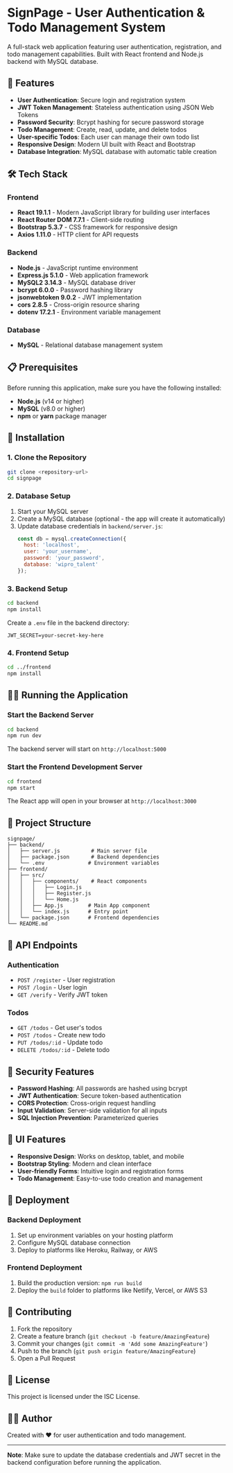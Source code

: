 # SignPage - User Authentication & Todo Management System

A full-stack web application featuring user authentication, registration, and todo management capabilities. Built with React frontend and Node.js backend with MySQL database.

## 🚀 Features

- **User Authentication**: Secure login and registration system
- **JWT Token Management**: Stateless authentication using JSON Web Tokens
- **Password Security**: Bcrypt hashing for secure password storage
- **Todo Management**: Create, read, update, and delete todos
- **User-specific Todos**: Each user can manage their own todo list
- **Responsive Design**: Modern UI built with React and Bootstrap
- **Database Integration**: MySQL database with automatic table creation

## 🛠️ Tech Stack

### Frontend
- **React 19.1.1** - Modern JavaScript library for building user interfaces
- **React Router DOM 7.7.1** - Client-side routing
- **Bootstrap 5.3.7** - CSS framework for responsive design
- **Axios 1.11.0** - HTTP client for API requests

### Backend
- **Node.js** - JavaScript runtime environment
- **Express.js 5.1.0** - Web application framework
- **MySQL2 3.14.3** - MySQL database driver
- **bcrypt 6.0.0** - Password hashing library
- **jsonwebtoken 9.0.2** - JWT implementation
- **cors 2.8.5** - Cross-origin resource sharing
- **dotenv 17.2.1** - Environment variable management

### Database
- **MySQL** - Relational database management system

## 📋 Prerequisites

Before running this application, make sure you have the following installed:

- **Node.js** (v14 or higher)
- **MySQL** (v8.0 or higher)
- **npm** or **yarn** package manager

## 🚀 Installation

### 1. Clone the Repository

```bash
git clone <repository-url>
cd signpage
```

### 2. Database Setup

1. Start your MySQL server
2. Create a MySQL database (optional - the app will create it automatically)
3. Update database credentials in `backend/server.js`:
   ```javascript
   const db = mysql.createConnection({
     host: 'localhost',
     user: 'your_username',
     password: 'your_password',
     database: 'wipro_talent'
   });
   ```

### 3. Backend Setup

```bash
cd backend
npm install
```

Create a `.env` file in the backend directory:
```env
JWT_SECRET=your-secret-key-here
```

### 4. Frontend Setup

```bash
cd ../frontend
npm install
```

## 🏃‍♂️ Running the Application

### Start the Backend Server

```bash
cd backend
npm run dev
```

The backend server will start on `http://localhost:5000`

### Start the Frontend Development Server

```bash
cd frontend
npm start
```

The React app will open in your browser at `http://localhost:3000`

## 📁 Project Structure

```
signpage/
├── backend/
│   ├── server.js          # Main server file
│   ├── package.json       # Backend dependencies
│   └── .env              # Environment variables
├── frontend/
│   ├── src/
│   │   ├── components/    # React components
│   │   │   ├── Login.js
│   │   │   ├── Register.js
│   │   │   └── Home.js
│   │   ├── App.js        # Main App component
│   │   └── index.js      # Entry point
│   └── package.json      # Frontend dependencies
└── README.md
```

## 🔧 API Endpoints

### Authentication
- `POST /register` - User registration
- `POST /login` - User login
- `GET /verify` - Verify JWT token

### Todos
- `GET /todos` - Get user's todos
- `POST /todos` - Create new todo
- `PUT /todos/:id` - Update todo
- `DELETE /todos/:id` - Delete todo

## 🔐 Security Features

- **Password Hashing**: All passwords are hashed using bcrypt
- **JWT Authentication**: Secure token-based authentication
- **CORS Protection**: Cross-origin request handling
- **Input Validation**: Server-side validation for all inputs
- **SQL Injection Prevention**: Parameterized queries

## 🎨 UI Features

- **Responsive Design**: Works on desktop, tablet, and mobile
- **Bootstrap Styling**: Modern and clean interface
- **User-friendly Forms**: Intuitive login and registration forms
- **Todo Management**: Easy-to-use todo creation and management

## 🚀 Deployment

### Backend Deployment
1. Set up environment variables on your hosting platform
2. Configure MySQL database connection
3. Deploy to platforms like Heroku, Railway, or AWS

### Frontend Deployment
1. Build the production version: `npm run build`
2. Deploy the `build` folder to platforms like Netlify, Vercel, or AWS S3

## 🤝 Contributing

1. Fork the repository
2. Create a feature branch (`git checkout -b feature/AmazingFeature`)
3. Commit your changes (`git commit -m 'Add some AmazingFeature'`)
4. Push to the branch (`git push origin feature/AmazingFeature`)
5. Open a Pull Request

## 📝 License

This project is licensed under the ISC License.

## 👨‍💻 Author

Created with ❤️ for user authentication and todo management.

---

**Note**: Make sure to update the database credentials and JWT secret in the backend configuration before running the application. 
